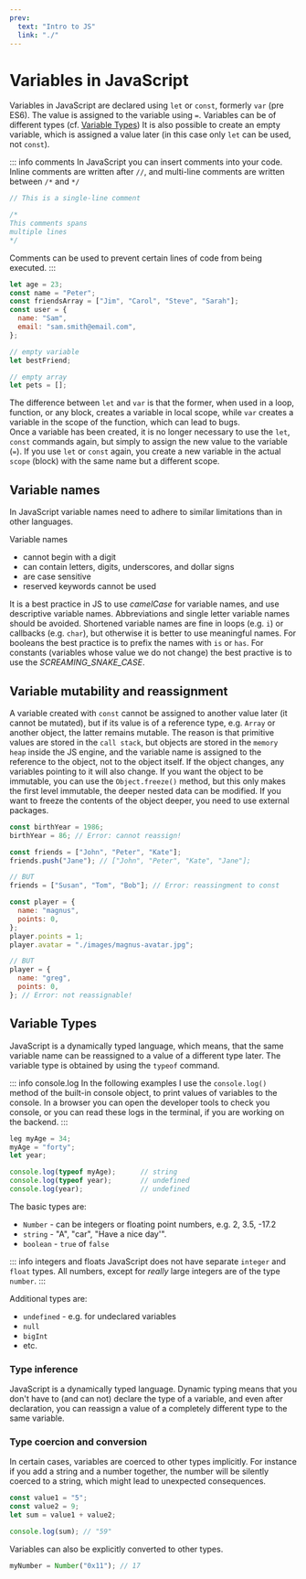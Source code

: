 ```yaml
---
prev:
  text: "Intro to JS"
  link: "./"
---
```


# Variables in JavaScript

Variables in JavaScript are declared using `let` or `const`, formerly `var` (pre ES6). The value is assigned to the variable using `=`.
Variables can be of different types (cf. [Variable Types](#variable-types))
It is also possible to create an empty variable, which is assigned a value later (in this case only `let` can be used, not `const`).

::: info comments
In JavaScript you can insert comments into your code.
Inline comments are written after `//`, and multi-line comments are written between `/*` and `*/`

```js
// This is a single-line comment

/*
This comments spans
multiple lines
*/
```

Comments can be used to prevent certain lines of code from being executed.
:::

```js
let age = 23;
const name = "Peter";
const friendsArray = ["Jim", "Carol", "Steve", "Sarah"];
const user = {
  name: "Sam",
  email: "sam.smith@email.com",
};

// empty variable
let bestFriend;

// empty array
let pets = [];
```

The difference between `let` and `var` is that the former, when used in a loop, function, or any block, creates a variable in local scope, while `var` creates a variable in the scope of the function, which can lead to bugs.  
Once a variable has been created, it is no longer necessary to use the `let`, `const` commands again, but simply to assign the new value to the variable (`=`). If you use `let` or `const` again, you create a new variable in the actual `scope` (block) with the same name but a different scope.

## Variable names

In JavaScript variable names need to adhere to similar limitations than in other languages.

Variable names

- cannot begin with a digit
- can contain letters, digits, underscores, and dollar signs
- are case sensitive
- reserved keywords cannot be used

It is a best practice in JS to use _camelCase_ for variable names, and use descriptive variable names. Abbreviations and single letter variable names should be avoided. Shortened variable names are fine in loops (e.g. `i`) or callbacks (e.g. `char`), but otherwise it is better to use meaningful names. For booleans the best practice is to prefix the names with `is` or `has`.
For constants (variables whose value we do not change) the best practive is to use the _SCREAMING_SNAKE_CASE_.

## Variable mutability and reassignment

A variable created with `const` cannot be assigned to another value later (it cannot be mutated), but if its value is of a reference type, e.g. `Array` or another object, the latter remains mutable. The reason is that primitive values are stored in the `call stack`, but objects are stored in the `memory heap` inside the JS engine, and the variable name is assigned to the reference to the object, not to the object itself. If the object changes, any variables pointing to it will also change. If you want the object to be immutable, you can use the `Object.freeze()` method, but this only makes the first level immutable, the deeper nested data can be modified. If you want to freeze the contents of the object deeper, you need to use external packages.

```js
const birthYear = 1986;
birthYear = 86; // Error: cannot reassign!

const friends = ["John", "Peter", "Kate"];
friends.push("Jane"); // ["John", "Peter", "Kate", "Jane"];

// BUT
friends = ["Susan", "Tom", "Bob"]; // Error: reassingment to const

const player = {
  name: "magnus",
  points: 0,
};
player.points = 1;
player.avatar = "./images/magnus-avatar.jpg";

// BUT
player = {
  name: "greg",
  points: 0,
}; // Error: not reassignable!
```

## Variable Types

JavaScript is a dynamically typed language, which means, that the same variable name can be reassigned to a value of a different type later. The variable type is obtained by using the `typeof` command.

::: info console.log
In the following examples I use the `console.log()` method of the built-in console object, to print values of variables to the console. In a browser you can open the developer tools to check you console, or you can read these logs in the terminal, if you are working on the backend.
:::

```js
leg myAge = 34;
myAge = "forty";
let year;

console.log(typeof myAge);      // string
console.log(typeof year);       // undefined
console.log(year);              // undefined
```

The basic types are:

- `Number` - can be integers or floating point numbers, e.g. 2, 3.5, -17.2
- `string` - "A", "car", "Have a nice day'".
- `boolean` - `true` of `false`

::: info integers and floats
JavaScript does not have separate `integer` and `float` types. All numbers, except for _really_ large integers are of the type `number`.
:::

Additional types are:

- `undefined` - e.g. for undeclared variables
- `null`
- `bigInt`
- etc.

### Type inference

JavaScript is a dynamically typed language. Dynamic typing means that you don't have to (and can not) declare the type of a variable, and even after declaration, you can reassign a value of a completely different type to the same variable.

### Type coercion and conversion

In certain cases, variables are coerced to other types implicitly. For instance if you add a string and a number together, the number will be silently coerced to a string, which might lead to unexpected consequences.

```js
const value1 = "5";
const value2 = 9;
let sum = value1 + value2;

console.log(sum); // "59"
```

Variables can also be explicitly converted to other types.

```js
myNumber = Number("0x11"); // 17
```
